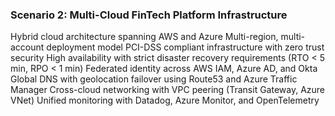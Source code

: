 ### Scenario 2: Multi-Cloud FinTech Platform Infrastructure

Hybrid cloud architecture spanning AWS and Azure
Multi-region, multi-account deployment model
PCI-DSS compliant infrastructure with zero trust security
High availability with strict disaster recovery requirements (RTO < 5 min, RPO < 1 min)
Federated identity across AWS IAM, Azure AD, and Okta
Global DNS with geolocation failover using Route53 and Azure Traffic Manager
Cross-cloud networking with VPC peering (Transit Gateway, Azure VNet)
Unified monitoring with Datadog, Azure Monitor, and OpenTelemetry
